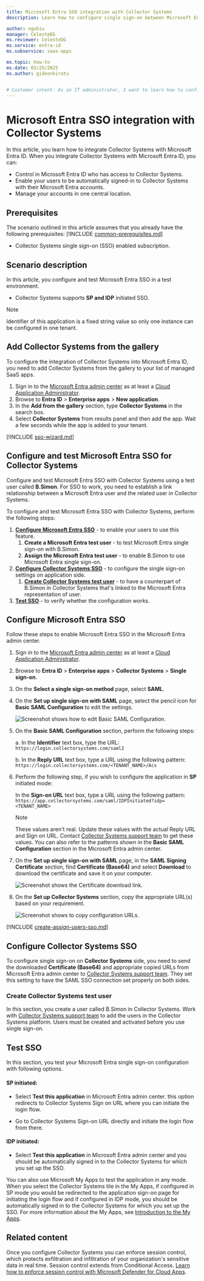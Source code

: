 ```yaml
---
title: Microsoft Entra SSO integration with Collector Systems
description: Learn how to configure single sign-on between Microsoft Entra ID and Collector Systems.

author: nguhiu
manager: CelesteDG
ms.reviewer: CelesteDG
ms.service: entra-id
ms.subservice: saas-apps

ms.topic: how-to
ms.date: 03/25/2025
ms.author: gideonkiratu


# Customer intent: As an IT administrator, I want to learn how to configure single sign-on between Microsoft Entra ID and Collector Systems so that I can control who has access to Collector Systems, enable automatic sign-in with Microsoft Entra accounts, and manage my accounts in one central location.
---
```


# Microsoft Entra SSO integration with Collector Systems

In this article,  you learn how to integrate Collector Systems with Microsoft Entra ID. When you integrate Collector Systems with Microsoft Entra ID, you can:

* Control in Microsoft Entra ID who has access to Collector Systems.
* Enable your users to be automatically signed-in to Collector Systems with their Microsoft Entra accounts.
* Manage your accounts in one central location.

## Prerequisites

The scenario outlined in this article assumes that you already have the following prerequisites:
[!INCLUDE [common-prerequisites.md](~/identity/saas-apps/includes/common-prerequisites.md)]
* Collector Systems single sign-on (SSO) enabled subscription.

## Scenario description

In this article,  you configure and test Microsoft Entra SSO in a test environment.

* Collector Systems supports **SP and IDP** initiated SSO.

> [!NOTE]
> Identifier of this application is a fixed string value so only one instance can be configured in one tenant.

## Add Collector Systems from the gallery

To configure the integration of Collector Systems into Microsoft Entra ID, you need to add Collector Systems from the gallery to your list of managed SaaS apps.

1. Sign in to the [Microsoft Entra admin center](https://entra.microsoft.com) as at least a [Cloud Application Administrator](~/identity/role-based-access-control/permissions-reference.md#cloud-application-administrator).
1. Browse to **Entra ID** > **Enterprise apps** > **New application**.
1. In the **Add from the gallery** section, type **Collector Systems** in the search box.
1. Select **Collector Systems** from results panel and then add the app. Wait a few seconds while the app is added to your tenant.

[!INCLUDE [sso-wizard.md](~/identity/saas-apps/includes/sso-wizard.md)]

## Configure and test Microsoft Entra SSO for Collector Systems

Configure and test Microsoft Entra SSO with Collector Systems using a test user called **B.Simon**. For SSO to work, you need to establish a link relationship between a Microsoft Entra user and the related user in Collector Systems.

To configure and test Microsoft Entra SSO with Collector Systems, perform the following steps:

1. **[Configure Microsoft Entra SSO](#configure-microsoft-entra-sso)** - to enable your users to use this feature.
    1. **Create a Microsoft Entra test user** - to test Microsoft Entra single sign-on with B.Simon.
    1. **Assign the Microsoft Entra test user** - to enable B.Simon to use Microsoft Entra single sign-on.
1. **[Configure Collector Systems SSO](#configure-collector-systems-sso)** - to configure the single sign-on settings on application side.
    1. **[Create Collector Systems test user](#create-collector-systems-test-user)** - to have a counterpart of B.Simon in Collector Systems that's linked to the Microsoft Entra representation of user.
1. **[Test SSO](#test-sso)** - to verify whether the configuration works.

## Configure Microsoft Entra SSO

Follow these steps to enable Microsoft Entra SSO in the Microsoft Entra admin center.

1. Sign in to the [Microsoft Entra admin center](https://entra.microsoft.com) as at least a [Cloud Application Administrator](~/identity/role-based-access-control/permissions-reference.md#cloud-application-administrator).
1. Browse to **Entra ID** > **Enterprise apps** > **Collector Systems** > **Single sign-on**.
1. On the **Select a single sign-on method** page, select **SAML**.
1. On the **Set up single sign-on with SAML** page, select the pencil icon for **Basic SAML Configuration** to edit the settings.

   ![Screenshot shows how to edit Basic SAML Configuration.](common/edit-urls.png "Basic Configuration")

1. On the **Basic SAML Configuration** section, perform the following steps:

    a. In the **Identifier** text box, type the URL:
    `https://login.collectorsystems.com/saml2`

    b. In the **Reply URL** text box, type a URL using the following pattern:
    `https://login.collectorsystems.com/<TENANT_NAME>/Acs`

1. Perform the following step, if you wish to configure the application in **SP** initiated mode:

    In the **Sign-on URL** text box, type a URL using the following pattern:
    `https://app.collectorsystems.com/saml/IDPInitiated?idp=<TENANT_NAME>`

	> [!NOTE]
	> These values aren't real. Update these values with the actual Reply URL and Sign on URL. Contact [Collector Systems support team](mailto:support@collectorsystems.com) to get these values. You can also refer to the patterns shown in the **Basic SAML Configuration** section in the Microsoft Entra admin center.

1. On the **Set up single sign-on with SAML** page, in the **SAML Signing Certificate** section, find **Certificate (Base64)** and select **Download** to download the certificate and save it on your computer.

	![Screenshot shows the Certificate download link.](common/metadataxml.png "Certificate")

1. On the **Set up Collector Systems** section, copy the appropriate URL(s) based on your requirement.

	![Screenshot shows to copy configuration URLs.](common/copy-configuration-urls.png "Metadata")

<a name='create-a-microsoft-entra-id-test-user'></a>

[!INCLUDE [create-assign-users-sso.md](~/identity/saas-apps/includes/create-assign-users-sso.md)]

## Configure Collector Systems SSO

To configure single sign-on on **Collector Systems** side, you need to send the downloaded **Certificate (Base64)** and appropriate copied URLs from Microsoft Entra admin center to [Collector Systems support team](mailto:support@collectorsystems.com). They set this setting to have the SAML SSO connection set properly on both sides.

### Create Collector Systems test user

In this section, you create a user called B.Simon in Collector Systems. Work with [Collector Systems support team](mailto:support@collectorsystems.com) to add the users in the Collector Systems platform. Users must be created and activated before you use single sign-on.

## Test SSO 

In this section, you test your Microsoft Entra single sign-on configuration with following options.
 
#### SP initiated:
 
* Select **Test this application** in Microsoft Entra admin center. this option redirects to Collector Systems Sign on URL where you can initiate the login flow.  
 
* Go to Collector Systems Sign-on URL directly and initiate the login flow from there.
 
#### IDP initiated:
 
* Select **Test this application** in Microsoft Entra admin center and you should be automatically signed in to the Collector Systems for which you set up the SSO.
 
You can also use Microsoft My Apps to test the application in any mode. When you select the Collector Systems tile in the My Apps, if configured in SP mode you would be redirected to the application sign-on page for initiating the login flow and if configured in IDP mode, you should be automatically signed in to the Collector Systems for which you set up the SSO. For more information about the My Apps, see [Introduction to the My Apps](https://support.microsoft.com/account-billing/sign-in-and-start-apps-from-the-my-apps-portal-2f3b1bae-0e5a-4a86-a33e-876fbd2a4510).

## Related content

Once you configure Collector Systems you can enforce session control, which protects exfiltration and infiltration of your organization's sensitive data in real time. Session control extends from Conditional Access. [Learn how to enforce session control with Microsoft Defender for Cloud Apps](/cloud-app-security/proxy-deployment-any-app).
